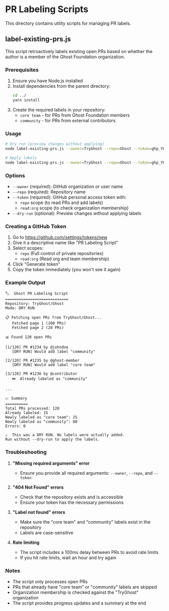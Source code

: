 # PR Labeling Scripts

This directory contains utility scripts for managing PR labels.

## label-existing-prs.js

This script retroactively labels existing open PRs based on whether the author is a member of the Ghost Foundation organization.

### Prerequisites

1. Ensure you have Node.js installed
2. Install dependencies from the parent directory:
   ```bash
   cd ../
   yarn install
   ```
3. Create the required labels in your repository:
   - `core team` - for PRs from Ghost Foundation members
   - `community` - for PRs from external contributors

### Usage

```bash
# Dry run (preview changes without applying)
node label-existing-prs.js --owner=TryGhost --repo=Ghost --token=ghp_YOUR_TOKEN --dry-run

# Apply labels
node label-existing-prs.js --owner=TryGhost --repo=Ghost --token=ghp_YOUR_TOKEN
```

### Options

- `--owner` (required): GitHub organization or user name
- `--repo` (required): Repository name
- `--token` (required): GitHub personal access token with:
  - `repo` scope (to read PRs and add labels)
  - `read:org` scope (to check organization membership)
- `--dry-run` (optional): Preview changes without applying labels

### Creating a GitHub Token

1. Go to https://github.com/settings/tokens/new
2. Give it a descriptive name like "PR Labeling Script"
3. Select scopes:
   - `repo` (Full control of private repositories)
   - `read:org` (Read org and team membership)
4. Click "Generate token"
5. Copy the token immediately (you won't see it again)

### Example Output

```
🏷️  Ghost PR Labeling Script
============================
Repository: TryGhost/Ghost
Mode: DRY RUN

📋 Fetching open PRs from TryGhost/Ghost...
   Fetched page 1 (100 PRs)
   Fetched page 2 (20 PRs)

📊 Found 120 open PRs

[1/120] PR #1234 by @johndoe
   [DRY RUN] Would add label "community"

[2/120] PR #1235 by @ghost-member
   [DRY RUN] Would add label "core team"

[3/120] PR #1236 by @contributor
   ⏭️  Already labeled as "community"

...

📈 Summary
==========
Total PRs processed: 120
Already labeled: 15
Newly labeled as "core team": 25
Newly labeled as "community": 80
Errors: 0

⚠️  This was a DRY RUN. No labels were actually added.
Run without --dry-run to apply the labels.
```

### Troubleshooting

1. **"Missing required arguments" error**
   - Ensure you provide all required arguments: `--owner`, `--repo`, and `--token`

2. **"404 Not Found" errors**
   - Check that the repository exists and is accessible
   - Ensure your token has the necessary permissions

3. **"Label not found" errors**
   - Make sure the "core team" and "community" labels exist in the repository
   - Labels are case-sensitive

4. **Rate limiting**
   - The script includes a 100ms delay between PRs to avoid rate limits
   - If you hit rate limits, wait an hour and try again

### Notes

- The script only processes open PRs
- PRs that already have "core team" or "community" labels are skipped
- Organization membership is checked against the "TryGhost" organization
- The script provides progress updates and a summary at the end
